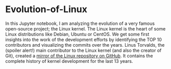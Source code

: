 # Evolution-of-Linux
In this Jupyter notebook, I am analyzing the evolution of a very famous open-source project; the Linux kernel. The Linux kernel is the heart of some Linux distributions like Debian, Ubuntu or CentOS.
We get some first insights into the work of the development efforts by identifying the TOP 10 contributors and visualizing the commits over the years. 
Linus Torvalds, the (spoiler alert!) main contributor to the Linux kernel (and also the creator of Git), created a <a href="https://github.com/torvalds/linux/">mirror of the Linux repository on GitHub</a>. It contains the complete history of kernel development for the last 13 years.
